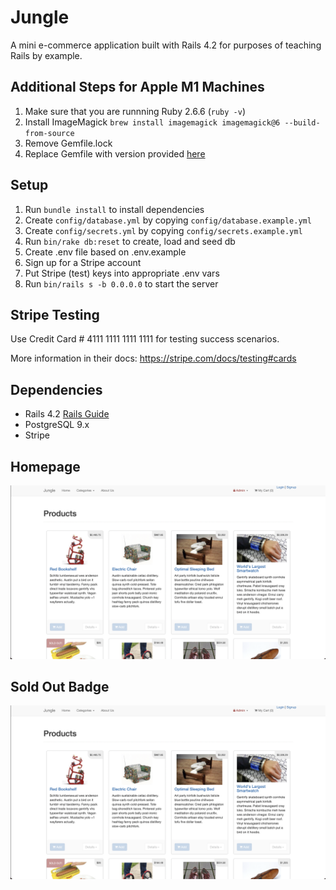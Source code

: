 # Jungle

A mini e-commerce application built with Rails 4.2 for purposes of teaching Rails by example.

## Additional Steps for Apple M1 Machines

1. Make sure that you are runnning Ruby 2.6.6 (`ruby -v`)
1. Install ImageMagick `brew install imagemagick imagemagick@6 --build-from-source`
2. Remove Gemfile.lock
3. Replace Gemfile with version provided [here](https://gist.githubusercontent.com/FrancisBourgouin/831795ae12c4704687a0c2496d91a727/raw/ce8e2104f725f43e56650d404169c7b11c33a5c5/Gemfile)

## Setup

1. Run `bundle install` to install dependencies
2. Create `config/database.yml` by copying `config/database.example.yml`
3. Create `config/secrets.yml` by copying `config/secrets.example.yml`
4. Run `bin/rake db:reset` to create, load and seed db
5. Create .env file based on .env.example
6. Sign up for a Stripe account
7. Put Stripe (test) keys into appropriate .env vars
8. Run `bin/rails s -b 0.0.0.0` to start the server

## Stripe Testing

Use Credit Card # 4111 1111 1111 1111 for testing success scenarios.

More information in their docs: <https://stripe.com/docs/testing#cards>

## Dependencies

* Rails 4.2 [Rails Guide](http://guides.rubyonrails.org/v4.2/)
* PostgreSQL 9.x
* Stripe

## Homepage
!["Homepage"](https://github.com/tennaaro/Jungle/blob/master/docs/Screen%20Shot%202021-11-17%20at%205.43.06%20PM.png?raw=true)

## Sold Out Badge
!["Homepage"](https://github.com/tennaaro/Jungle/blob/master/docs/Screen%20Shot%202021-11-17%20at%205.43.06%20PM.png?raw=true)